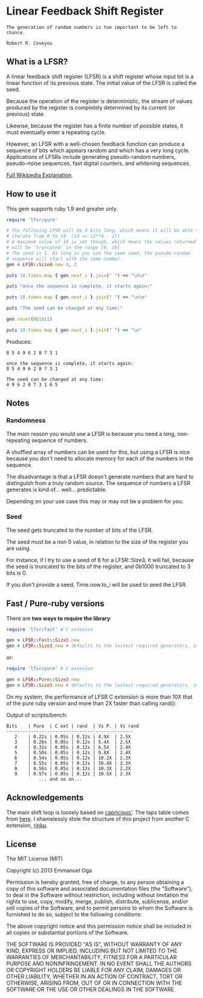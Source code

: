 # Linear Feedback Shift Register

    The generation of random numbers is too important to be left to chance.
                                                                        Robert R. Coveyou

## What is a LFSR?

A linear feedback shift register (LFSR) is a shift register whose input
bit is a linear function of its previous state. The initial value of the
LFSR is called the seed.

Because the operation of the register is deterministic, the stream of
values produced by the register is completely determined by its current
(or previous) state.

Likewise, because the register has a finite number of possible states,
it must eventually enter a repeating cycle.

However, an LFSR with a well-chosen feedback function can produce a
sequence of bits which appears random and which has a very long cycle.
Applications of LFSRs include generating pseudo-random numbers,
pseudo-noise sequences, fast digital counters, and whitening sequences.

[Full Wikipedia Explanation](http://en.wikipedia.org/wiki/Linear_feedback_shift_registers).

## How to use it

This gem supports ruby 1.9 and greater only.

```ruby
require 'lfsr/pure'

# The following LFSR will be 4 bits long, which means it will be able to
# iterate from 0 to 14. (14 == (2**4 - 2))
# A maximum value of 10 is set though, which means the values returned
# will be 'truncated' in the range [0, 10]
# The seed is 1. As long as you use the same seed, the pseudo-random 
# sequence will start with the same number.
gen = LFSR::Size4.new 9, 2

puts 10.times.map { gen.next_i }.join(" ") << "\n\n"

puts "once the sequence is complete, it starts again:"

puts 10.times.map { gen.next_i }.join(" ") << "\n\n"

puts "The seed can be changed at any time:"

gen.reset(0b1011)

puts 10.times.map { gen.next_i }.join(" ") << "\n"
```

Produces:

```
8 5 4 9 6 2 0 7 3 1

once the sequence is complete, it starts again:
8 5 4 9 6 2 0 7 3 1

The seed can be changed at any time:
4 9 6 2 0 7 3 1 8 5
```

## Notes

### Randomness

The main reason you would use a LFSR is because you need a long,
non-repeating sequence of numbers.

A shuffled array of numbers can be used for this, but using a LFSR is
nice because you don't need to allocate memory for each of the numbers
in the sequence.

The disadvantage is that a LFSR doesn't generate numbers that are hard
to distinguish from a truly random source. The sequence of numbers a
LFSR generates is kind of... well... predictable.

Depending on your use case this may or may not be a problem for you.

### Seed

The seed gets truncated to the number of bits of the LFSR.

The seed must be a non 0 value, in relation to the size of the register
you are using.

For instance, if I try to use a seed of 8 for a LFSR::Size3, it will
fail, because the seed is truncated to the bits of the register, and
0b1000 truncated to 3 bits is 0.

If you don't provide a seed, Time.now.to_i will be used to seed the
LFSR.

## Fast / Pure-ruby versions

There are **two ways to require the library**:

```ruby
require 'lfsr/fast' # C extesion

gen = LFSR::Fast::Size3.new
gen = LFSR::Size3.new # defaults to the lastest required generators, in this case Fast
```

or:

```ruby
require 'lfsr/pure' # C extesion

gen = LFSR::Pure::Size3.new
gen = LFSR::Size3.new # defaults to the lastest required generators, in this case Pure
```

On my system, the performance of LFSR C extension is more than 10X that of the pure ruby version and more than 2X faster than calling rand():

Output of scripts/bench:

    Bits	| Pure	| C ext	| rand	| Vs P.	| Vs rand
    -----------------------------------------------
       2	| 0.22s	| 0.05s	| 0.12s	| 4.9X	| 2.5X
       3	| 0.26s	| 0.05s	| 0.12s	| 5.4X	| 2.5X
       4	| 0.32s	| 0.05s	| 0.12s	| 6.5X	| 2.4X
       5	| 0.50s	| 0.05s	| 0.12s	| 9.8X	| 2.4X
       6	| 0.54s	| 0.05s	| 0.12s	| 10.2X	| 2.3X
       7	| 0.55s	| 0.05s	| 0.12s	| 10.4X	| 2.3X
       8	| 0.56s	| 0.05s	| 0.12s	| 10.3X	| 2.2X
       9	| 0.57s	| 0.05s	| 0.12s	| 10.5X	| 2.3X
                ... and so on...

## Acknowledgements

The main shift loop is loosely based on [capricious'](https://raw.github.com/willb/capricious/master/lib/capricious/lfsr.rb).
The taps table comes from [here](http://home1.gte.net/res0658s/electronics/LFSRtaps.html).
I shamelessly stole the structure of this project from another C
extension, [rinku](https://github.com/vmg/rinku).

## License

The MIT License (MIT)

Copyright (c) 2013 Emmanuel Oga

Permission is hereby granted, free of charge, to any person obtaining a copy
of this software and associated documentation files (the "Software"), to deal
in the Software without restriction, including without limitation the rights
to use, copy, modify, merge, publish, distribute, sublicense, and/or sell
copies of the Software, and to permit persons to whom the Software is
furnished to do so, subject to the following conditions:

The above copyright notice and this permission notice shall be included in
all copies or substantial portions of the Software.

THE SOFTWARE IS PROVIDED "AS IS", WITHOUT WARRANTY OF ANY KIND, EXPRESS OR
IMPLIED, INCLUDING BUT NOT LIMITED TO THE WARRANTIES OF MERCHANTABILITY,
FITNESS FOR A PARTICULAR PURPOSE AND NONINFRINGEMENT. IN NO EVENT SHALL THE
AUTHORS OR COPYRIGHT HOLDERS BE LIABLE FOR ANY CLAIM, DAMAGES OR OTHER
LIABILITY, WHETHER IN AN ACTION OF CONTRACT, TORT OR OTHERWISE, ARISING FROM,
OUT OF OR IN CONNECTION WITH THE SOFTWARE OR THE USE OR OTHER DEALINGS IN
THE SOFTWARE.
